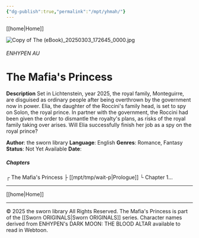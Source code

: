 ```yaml
---
{"dg-publish":true,"permalink":"/mpt/yhmah/"}
---
```


[[home\|Home]] 

![Copy of The (eBook)_20250303_172645_0000.jpg](/img/user/a%20storage/Copy%20of%20The%20(eBook)_20250303_172645_0000.jpg)
###### ENHYPEN AU
# The Mafia's Princess

**Description**
Set in Lichtenstein, year 2025, the royal family, Monteguirre, are disguised as ordinary people after being overthrown by the government now in power.
Elia, the daughter of the Roccini's family head, is set to spy on Solon, the royal prince. In partner with the government, the Roccini had been given the order to dismantle the royalty's plans, as risks of the royal family taking over arises. Will Elia successfully finish her job as a spy on the royal prince?

**Author**: the sworn library
**Language**: English
**Genres**: Romance, Fantasy
**Status**: Not Yet Available
**Date**: 
##### Chapters
┌ The Mafia's Princess
├ [[mpt/tmp/wait-p\|Prologue]]
└ Chapter 1...

***

[[home\|Home]]

***
© 2025 the sworn library
All Rights Reserved.
The Mafia's Princess is part of the [[Sworn ORIGINALS\|Sworn ORIGINALS]] series.
Character names derived from ENHYPEN's DARK MOON: THE BLOOD ALTAR available to read in Webtoon.